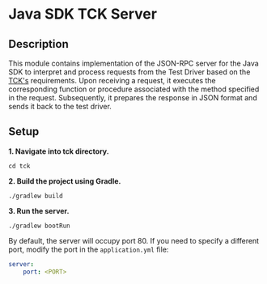 # Java SDK TCK Server

## Description
This module contains implementation of the JSON-RPC server for the Java SDK to interpret and process requests from the Test Driver based on the [TCK's](https://github.com/hashgraph/hedera-sdk-tck/) requirements. Upon receiving a request, it executes the corresponding function or procedure associated with the method specified in the request. Subsequently, it prepares the response in JSON format and sends it back to the test driver.

## Setup
**1. Navigate into tck directory.**
```shell
cd tck
```
**2. Build the project using Gradle.**
```shell
./gradlew build
```
**3. Run the server.**
```shell
./gradlew bootRun
```

By default, the server will occupy port 80. If you need to specify a different port, modify the port in the `application.yml` file:
``` yaml
server:
    port: <PORT>
```
